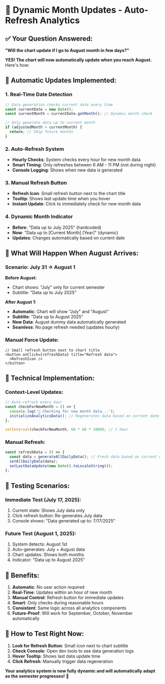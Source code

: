 # 🔄 Dynamic Month Updates - Auto-Refresh Analytics

## ✅ **Your Question Answered:**

**"Will the chart update if I go to August month in few days?"**

**YES! The chart will now automatically update when you reach August.** Here's how:

## 🚀 **Automatic Updates Implemented:**

### **1. Real-Time Date Detection**
```typescript
// Data generation checks current date every time
const currentDate = new Date();
const currentMonth = currentDate.getMonth(); // Dynamic month check

// Only generate data up to current month
if (adjustedMonth > currentMonth) {
  return; // Skip future months
}
```

### **2. Auto-Refresh System**
- **Hourly Checks**: System checks every hour for new month data
- **Smart Timing**: Only refreshes between 6 AM - 11 PM (not during night)
- **Console Logging**: Shows when new data is generated

### **3. Manual Refresh Button**
- **Refresh Icon**: Small refresh button next to the chart title
- **Tooltip**: Shows last update time when you hover
- **Instant Update**: Click to immediately check for new month data

### **4. Dynamic Month Indicator**
- **Before**: "Data up to July 2025" (hardcoded)
- **Now**: "Data up to [Current Month] [Year]" (dynamic)
- **Updates**: Changes automatically based on current date

## 📅 **What Will Happen When August Arrives:**

### **Scenario: July 31 → August 1**

**Before August:**
- Chart shows: "July" only for current semester
- Subtitle: "Data up to July 2025"

**After August 1:**
- **Automatic**: Chart will show "July" and "August" 
- **Subtitle**: "Data up to August 2025"
- **New Data**: August dummy data automatically generated
- **Seamless**: No page refresh needed (updates hourly)

### **Manual Force Update:**
```tsx
// Small refresh button next to chart title
<button onClick={refreshData} title="Refresh data">
  <RefreshIcon />
</button>
```

## 🔧 **Technical Implementation:**

### **Context-Level Updates:**
```typescript
// Auto-refresh every hour
const checkForNewMonth = () => {
  console.log('🔄 Checking for new month data...');
  initializeAnalyticsData(); // Regenerates data based on current date
};

setInterval(checkForNewMonth, 60 * 60 * 1000); // 1 hour
```

### **Manual Refresh:**
```typescript
const refreshData = () => {
  const data = generateAllDailyData(); // Fresh data based on current date
  setAllDailyData(data);
  setLastDataUpdate(new Date().toLocaleString());
};
```

## 🎯 **Testing Scenarios:**

### **Immediate Test (July 17, 2025):**
1. Current state: Shows July data only
2. Click refresh button: Re-generates July data
3. Console shows: "Data generated up to: 7/17/2025"

### **Future Test (August 1, 2025):**
1. System detects: August 1st 
2. Auto-generates: July + August data
3. Chart updates: Shows both months
4. Indicator: "Data up to August 2025"

## 🎉 **Benefits:**

1. **Automatic**: No user action required
2. **Real-Time**: Updates within an hour of new month
3. **Manual Control**: Refresh button for immediate updates  
4. **Smart**: Only checks during reasonable hours
5. **Consistent**: Same logic across all analytics components
6. **Future-Proof**: Will work for September, October, November automatically

## 🚀 **How to Test Right Now:**

1. **Look for Refresh Button**: Small icon next to chart subtitle
2. **Check Console**: Open dev tools to see data generation logs
3. **Hover Tooltip**: Shows last data update time
4. **Click Refresh**: Manually trigger data regeneration

**Your analytics system is now fully dynamic and will automatically adapt as the semester progresses!** 🎯
